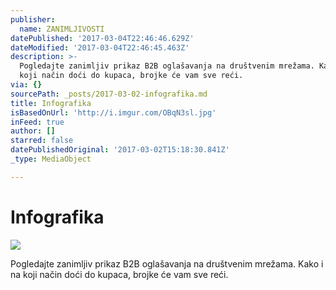 ```yaml
---
publisher:
  name: ZANIMLJIVOSTI
datePublished: '2017-03-04T22:46:46.629Z'
dateModified: '2017-03-04T22:46:45.463Z'
description: >-
  Pogledajte zanimljiv prikaz B2B oglašavanja na društvenim mrežama. Kako i na
  koji način doći do kupaca, brojke će vam sve reći.
via: {}
sourcePath: _posts/2017-03-02-infografika.md
title: Infografika
isBasedOnUrl: 'http://i.imgur.com/OBqN3sl.jpg'
inFeed: true
author: []
starred: false
datePublishedOriginal: '2017-03-02T15:18:30.841Z'
_type: MediaObject

---
```

# Infografika
![](https://the-grid-user-content.s3-us-west-2.amazonaws.com/3ce3bad5-2ae8-42de-9a0d-75a66b72d2d3.png)

Pogledajte zanimljiv prikaz B2B oglašavanja na društvenim mrežama. Kako i na koji način doći do kupaca, brojke će vam sve reći.